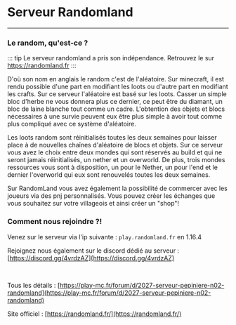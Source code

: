 # Serveur Randomland

-----

### Le random, qu'est-ce ?

::: tip Le serveur randomland a pris son indépendance. Retrouvez le sur https://randomland.fr :::

D'où son nom en anglais le random c'est de l'aléatoire. Sur minecraft, il est rendu possible d'une part en modifiant les loots ou d'autre part en modifiant les crafts. Sur ce serveur l'aléatoire est basé sur les loots. Casser un simple bloc d'herbe ne vous donnera plus ce dernier, ce peut être du diamant, un bloc de laine blanche tout comme un cadre. L'obtention des objets et blocs nécessaires à une survie peuvent eux être plus simple à avoir tout comme plus compliqué avec ce système d'aléatoire.

Les loots random sont réinitialisés toutes les deux semaines pour laisser place à de nouvelles chaînes d'aléatoire de blocs et objets.
Sur ce serveur vous avez le choix entre deux mondes qui sont réservés au build et qui ne seront jamais réinitialisés, un nether et un overworld.
De plus, trois mondes ressources vous sont à disposition, un pour le Nether, un pour l'end et le dernier l'overworld qui eux sont renouvelés toutes les deux semaines.

Sur RandomLand vous avez également la possibilité de commercer avec les joueurs via des pnj personnalisés. Vous pouvez créer les échanges que vous souhaitez sur votre villageois et ainsi créer un "shop"!

### Comment nous rejoindre ?!

Venez sur le serveur via l'ip suivante : `play.randomland.fr` en 1.16.4

Rejoignez nous également sur le discord dédié au serveur : [https://discord.gg/4vrdzAZ](https://discord.gg/4vrdzAZ)

<br/>

Tous les détails : [https://play-mc.fr/forum/d/2027-serveur-pepiniere-n02-randomland](https://play-mc.fr/forum/d/2027-serveur-pepiniere-n02-randomland)

Site officiel : [https://randomland.fr/](https://randomland.fr/)
